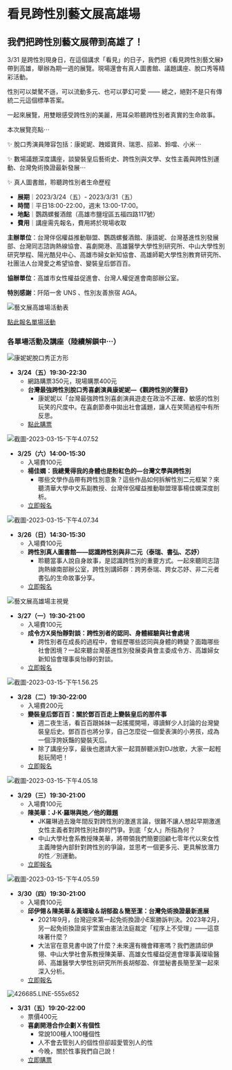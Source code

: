 # 看見跨性別藝文展高雄場

## 我們把跨性別藝文展帶到高雄了！

3/31 是跨性別現身日，在這個講求「看見」的日子，我們把《看見跨性別藝文展》帶到高雄，舉辦為期一週的展覽。現場還會有真人圖書館、議題講座、脫口秀等精彩活動。

性別可以桀驁不遜，可以流動多元、也可以夢幻可愛 —— 總之，絕對不是只有傳統二元這個標準答案。

一起來展覽，用雙眼感受跨性別的美麗，用耳朵聆聽跨性別者真實的生命故事。

本次展覽亮點⋯

✨ 脫口秀演員陣容包括：康妮妮、跩姬寶貝、瑞恩、招弟、鈴噹、小米⋯

✨ 數場議題深度講座，談變裝皇后藝術史、跨性別與文學、女性主義與跨性別運動、台灣免術換證最新發展⋯

✨ 真人圖書館，聆聽跨性別者生命歷程

- **展期**｜2023/3/24（五）- 2023/3/31（五）
- **時間**｜平日18:00-22:00，週末 13:00-17:00。
- **地點**｜鸚鵡螺餐酒館（高雄市鹽埕區五福四路117號）
- **費用**｜講座需先報名，費用將於現場收取

**主辦單位**：台灣伴侶權益推動聯盟、鸚鵡螺餐酒館、康語妮、台灣基進性別發展部、台灣同志諮詢熱線協會、喜劇開港、高雄醫學大學性別研究所、中山大學性別研究學程、陽光酷兒中心、高雄市婦女新知協會、高雄師範大學性別教育研究所、社團法人台灣愛之希望協會、變裝皇后鄧百百。

**協辦單位**：高雄市女性權益促進會、台灣人權促進會南部辦公室。

**特別感謝**：阡陌一舍 UNS 、性別友善旅宿 AGA。

![藝文展高雄場活動表](https://sp-ao.shortpixel.ai/client/to_webp,q_glossy,ret_img/https://transgender.tapcpr.org/wp-content/uploads/brizy/imgs/藝文展高雄場活動表-09-2-495x647x0x3x495x641x1677927552.png)

[點此報名單場活動](https://forms.gle/zySGfAN4HRh3XZcJ6)

### 各單場活動及講座（陸續解鎖中⋯）

![康妮妮脫口秀正方形](https://sp-ao.shortpixel.ai/client/to_webp,q_glossy,ret_img/https://transgender.tapcpr.org/wp-content/uploads/brizy/imgs/康妮妮脫口秀正方形-07-360x352x0x7x360x338x1677422938.png)

- **3/24（五）19:30-22:30**
  - 網路購票350元，現場購票400元
  - **台灣最強跨性別脫口秀喜劇演員康妮妮—《觀跨性別的聲音》**
    - 康妮妮以「台灣最強跨性別喜劇演員遊走在政治不正確、敏感的性別玩笑的尺度中。在喜劇節奏中拋出社會議題，讓人在笑鬧過程中有所反思。
  - [點此購票](https://www.accupass.com/event/2303030759338581272150?utm_source=ios_accupass&utm_medium=share_2010141637388926871610&utm_campaign=accu_e)

![截圖-2023-03-15-下午4.07.52](https://sp-ao.shortpixel.ai/client/to_webp,q_glossy,ret_img/https://transgender.tapcpr.org/wp-content/uploads/brizy/imgs/截圖-2023-03-15-午後4.07.52-360x359x0x0x360x337x1678867757.png)

- **3/25（六）14:00-15:30**
  - 入場費100元
  - **楊佳嫻：我總覺得我的身體也是粉紅色的—台灣文學與跨性別**
    - 哪些文學作品帶有跨性別意象？這些作品如何拆解性別二元框架？來聽清華大學中文系副教授、台灣伴侶權益推動聯盟理事楊佳嫻深度剖析。
  - [立即報名](https://forms.gle/zySGfAN4HRh3XZcJ6)

![截圖-2023-03-15-下午4.07.34](https://sp-ao.shortpixel.ai/client/to_webp,q_glossy,ret_img/https://transgender.tapcpr.org/wp-content/uploads/brizy/imgs/截圖-2023-03-15-午後4.07.34-361x361x0x0x361x336x1678867794.png)

- **3/26（日）14:30-15:30**
  - 入場費100元
  - **跨性別真人圖書館——認識跨性別與非二元（泰瑞、書弘、芯妤）**
    - 聆聽當事人說自身故事，是認識跨性別的重要方式。一起來聽同志諮詢熱線南部辦公室，跨性別講師群：跨男泰瑞、跨女芯妤、非二元者書弘的生命故事分享。
  - [立即報名](https://forms.gle/zySGfAN4HRh3XZcJ6)

![藝文展高雄場主視覺](https://sp-ao.shortpixel.ai/client/to_webp,q_glossy,ret_img/https://transgender.tapcpr.org/wp-content/uploads/brizy/imgs/藝文展高雄場主視覺-05-360x422x0x34x360x355x1677927650.png)

- **3/27（一）19:30-21:00**
  - 入場費100元
  - **成令方X吳怡靜對談：跨性別者的認同、身體經驗與社會處境**
    - 跨性別者在成長的過程中，會經歷哪些認同與身體的轉變？面臨哪些社會困境？一起來聽台灣基進性別發展委員會主委成令方、高雄婦女新知協會理事吳怡靜的對談。
  - [立即報名](https://forms.gle/zySGfAN4HRh3XZcJ6)

![截圖-2023-03-15-下午1.56.25](https://sp-ao.shortpixel.ai/client/to_webp,q_glossy,ret_img/https://transgender.tapcpr.org/wp-content/uploads/brizy/imgs/截圖-2023-03-15-午後1.56.25-360x366x0x7x360x352x1678867479.png)

- **3/28（二）19:30-22:00**
  - 入場費200元
  - **變裝皇后鄧百百：關於鄧百百走上變裝皇后的那件事**
    - 週二夜生活，看百百跟姊妹一起搖擺開場，導讀鮮少人討論的台灣變裝皇后史。鄧百百也將分享，自己怎麼從一個愛表演的小男孩，成為一個浮誇妖豔的變裝天后。
    - 除了講座分享，最後也邀請大家一起買醉聽派對DJ放歌，大家一起輕鬆玩鬧吧！
  - [立即報名](https://forms.gle/zySGfAN4HRh3XZcJ6)

![截圖-2023-03-15-下午4.05.18](https://sp-ao.shortpixel.ai/client/to_webp,q_glossy,ret_img/https://transgender.tapcpr.org/wp-content/uploads/brizy/imgs/截圖-2023-03-15-午後4.05.18-361x365x0x7x361x351x1678867534.png)

- **3/29（三）19:30-21:00**
  - 入場費100元
  - **陳美華：J·K·羅琳與她／他的難題**
    - JK羅琳過去幾年間反對跨性別的激進言論，很難不讓人想起早期激進女性主義者對跨性別社群的鬥爭。到底「女人」所指為何？
    - 中山大學社會系教授陳美華，將帶領我們簡要回顧七零年代以來女性主義陣營內部針對跨性別的爭論，並思考一個更多元、更具解放潛力的性／別運動。
  - [立即報名](https://forms.gle/zySGfAN4HRh3XZcJ6)

![截圖-2023-03-15-下午4.05.59](https://sp-ao.shortpixel.ai/client/to_webp,q_glossy,ret_img/https://transgender.tapcpr.org/wp-content/uploads/brizy/imgs/截圖-2023-03-15-午後4.05.59-555x552x0x11x555x530x1678867578.png)

- **3/30（四）19:30-21:00**
  - 入場費100元
  - **邱伊翎＆陳美華＆黃璨瑜＆胡郁盈＆簡至潔：台灣免術換證最新進展**
    - 2021年9月，台灣迎來第一起免術換證小E案勝訴判決。2023年2月，另一起免術換證吳宇萱案由憲法法庭裁定「程序上不受理」——這意味著什麼？
    - 大法官在意見書中說了什麼？未來還有機會釋憲嗎？我們邀請邱伊翎、中山大學社會系教授陳美華、高雄女性權益促進會理事黃璨瑜醫師、高雄醫學大學性別研究所所長胡郁盈、伴盟秘書長簡至潔一起來深入分析。
  - [立即報名](https://forms.gle/zySGfAN4HRh3XZcJ6)

![426685.LINE-555x652](https://sp-ao.shortpixel.ai/client/to_webp,q_glossy,ret_img/https://transgender.tapcpr.org/wp-content/uploads/brizy/imgs/426685.LINE_-555x652x0x7x555x534x1678867884.png)

- **3/31（五）19:20-22:00**
  - 票價400元
  - **喜劇開港合作企劃Ｘ有個性**
    - 常說100種人100種個性
    - 人不會去管別人的個性但卻超愛管別人的性
    - 今晚，關於性事我們自己說！
  - [立即購票](https://www.accupass.com/event/2303121552097067064860?utm_source=ios_accupass&utm_medium=share_2010141637388926871610&utm_campaign=accu_e)